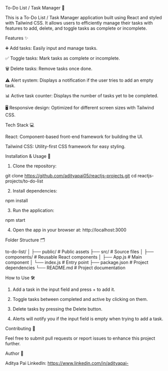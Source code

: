 To-Do List / Task Manager 📝

This is a To-Do List / Task Manager application built using React and styled with Tailwind CSS. It allows users to efficiently manage their tasks with features to add, delete, and toggle tasks as complete or incomplete.

Features ✨

➕ Add tasks: Easily input and manage tasks.

✅ Toggle tasks: Mark tasks as complete or incomplete.

🗑️ Delete tasks: Remove tasks once done.

⚠️ Alert system: Displays a notification if the user tries to add an empty task.

📊 Active task counter: Displays the number of tasks yet to be completed.

🖥️ Responsive design: Optimized for different screen sizes with Tailwind CSS.


Tech Stack 💻

React: Component-based front-end framework for building the UI.

Tailwind CSS: Utility-first CSS framework for easy styling.


Installation & Usage 🚀

1. Clone the repository:

git clone https://github.com/adityapai05/reactjs-projects.git
cd reactjs-projects/to-do-list


2. Install dependencies:

npm install


3. Run the application:

npm start


4. Open the app in your browser at:
http://localhost:3000


Folder Structure 🗂️

to-do-list/
│
├── public/         # Public assets
├── src/            # Source files
│   ├── components/ # Reusable React components
│   ├── App.js      # Main component
│   └── index.js    # Entry point
├── package.json    # Project dependencies
└── README.md       # Project documentation

How to Use 🛠️

1. Add a task in the input field and press + to add it.


2. Toggle tasks between completed and active by clicking on them.


3. Delete tasks by pressing the Delete button.


4. Alerts will notify you if the input field is empty when trying to add a task.


Contributing 🤝

Feel free to submit pull requests or report issues to enhance this project further.


Author 👤

Aditya Pai
LinkedIn: https://www.linkedin.com/in/adityapai-
